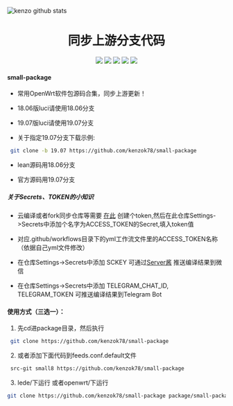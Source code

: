 ![kenzo github stats](https://github-readme-stats.vercel.app/api?username=kenzok8&show_icons=true&theme=merko)
<div align="center">
<h1 align="center">同步上游分支代码</h1>
<img src="https://img.shields.io/github/issues/kenzok8/small-package?color=green">
<img src="https://img.shields.io/github/stars/kenzok8/small-package?color=yellow">
<img src="https://img.shields.io/github/forks/kenzok8/small-package?color=orange">
<img src="https://img.shields.io/github/license/kenzok8/small-package?color=ff69b4">
<img src="https://img.shields.io/github/languages/code-size/kenzok8/small-package?color=blueviolet">
</div>


#### small-package

*  常用OpenWrt软件包源码合集，同步上游更新！

*  18.06版luci请使用18.06分支

*  19.07版luci请使用19.07分支

*  关于指定19.07分支下载示例:

```bash
 git clone -b 19.07 https://github.com/kenzok78/small-package
```

*  lean源码用18.06分支

*  官方源码用19.07分支




##### 关于Secrets、TOKEN的小知识

* 云编译或者fork同步仓库等需要 [在此](https://github.com/settings/tokens) 创建个token,然后在此仓库Settings->Secrets中添加个名字为ACCESS_TOKEN的Secret,填入token值

* 对应.github/workflows目录下的yml工作流文件里的ACCESS_TOKEN名称（依据自己yml文件修改）

* 在仓库Settings->Secrets中添加 SCKEY 可通过[Server酱](http://sc.ftqq.com) 推送编译结果到微信

* 在仓库Settings->Secrets中添加 TELEGRAM_CHAT_ID, TELEGRAM_TOKEN 可推送编译结果到Telegram Bot




#### 使用方式（三选一）：

1. 先cd进package目录，然后执行

```bash
 git clone https://github.com/kenzok78/small-package
```
2. 或者添加下面代码到feeds.conf.default文件

```bash
 src-git small8 https://github.com/kenzok78/small-package
```
3. lede/下运行 或者openwrt/下运行

```bash
git clone https://github.com/kenzok78/small-package package/small-package
```











